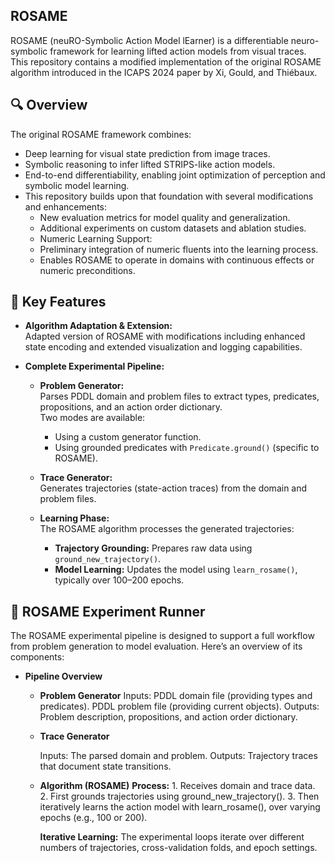 ## ROSAME
ROSAME (neuRO-Symbolic Action Model lEarner) is a differentiable neuro-symbolic framework for learning lifted action models from visual traces. This repository contains a modified implementation of the original ROSAME algorithm introduced in the ICAPS 2024 paper by Xi, Gould, and Thiébaux.

## 🔍 Overview
The original ROSAME framework combines:

- Deep learning for visual state prediction from image traces.
- Symbolic reasoning to infer lifted STRIPS-like action models.
- End-to-end differentiability, enabling joint optimization of perception and symbolic model learning.
- This repository builds upon that foundation with several modifications and enhancements:
  - New evaluation metrics for model quality and generalization.
  - Additional experiments on custom datasets and ablation studies.
  -  Numeric Learning Support:
    - Preliminary integration of numeric fluents into the learning process.
    - Enables ROSAME to operate in domains with continuous effects or numeric preconditions.
## 🔧 Key Features

- **Algorithm Adaptation & Extension:**  
  Adapted version of ROSAME with modifications including enhanced state encoding and extended visualization and logging capabilities.

- **Complete Experimental Pipeline:**  
  - **Problem Generator:**  
    Parses PDDL domain and problem files to extract types, predicates, propositions, and an action order dictionary.  
    Two modes are available:
    - Using a custom generator function.
    - Using grounded predicates with `Predicate.ground()` (specific to ROSAME).
  
  - **Trace Generator:**  
    Generates trajectories (state-action traces) from the domain and problem files.
  
  - **Learning Phase:**  
    The ROSAME algorithm processes the generated trajectories:
    - **Trajectory Grounding:** Prepares raw data using `ground_new_trajectory()`.
    - **Model Learning:** Updates the model using `learn_rosame()`, typically over 100–200 epochs.
      
## 🧪 ROSAME Experiment Runner
The ROSAME experimental pipeline is designed to support a full workflow from problem generation to model evaluation. Here’s an overview of its components:

- **Pipeline Overview**
  - **Problem Generator**
    Inputs:
      PDDL domain file (providing types and predicates).
      PDDL problem file (providing current objects).
    Outputs:
      Problem description, propositions, and action order dictionary.

  - **Trace Generator**

    Inputs:
      The parsed domain and problem.
    Outputs:
      Trajectory traces that document state transitions.

  - **Algorithm (ROSAME)**
      **Process:**
        1. Receives domain and trace data.
        2. First grounds trajectories using ground_new_trajectory().
        3. Then iteratively learns the action model with learn_rosame(), over varying epochs (e.g., 100 or 200).

    **Iterative Learning:**
        The experimental loops iterate over different numbers of trajectories, cross-validation folds, and epoch settings.


  
